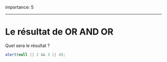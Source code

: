 importance: 5

---

# Le résultat de OR AND OR

Quel sera le résultat ?

```js
alert(null || 2 && 3 || 4);
```

